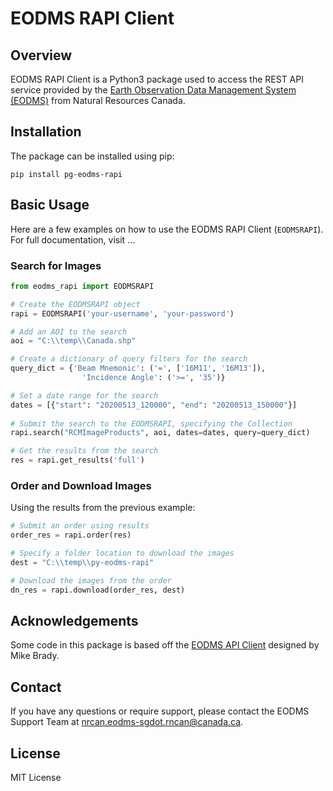 EODMS RAPI Client
=================

## Overview

EODMS RAPI Client is a Python3 package used to access the REST API service provided by the [Earth Observation Data Management System (EODMS)](https://www.eodms-sgdot.nrcan-rncan.gc.ca/index-en.html) from Natural Resources Canada.

## Installation

The package can be installed using pip:

```pip install pg-eodms-rapi```

## Basic Usage

Here are a few examples on how to use the EODMS RAPI Client (```EODMSRAPI```). For full documentation, visit ...

### Search for Images

```python
from eodms_rapi import EODMSRAPI

# Create the EODMSRAPI object
rapi = EODMSRAPI('your-username', 'your-password')

# Add an AOI to the search
aoi = "C:\\temp\\Canada.shp"

# Create a dictionary of query filters for the search
query_dict = {'Beam Mnemonic': ('=', ['16M11', '16M13']), 
                'Incidence Angle': ('>=', '35')}

# Set a date range for the search
dates = [{"start": "20200513_120000", "end": "20200513_150000"}]
		
# Submit the search to the EODMSRAPI, specifying the Collection
rapi.search("RCMImageProducts", aoi, dates=dates, query=query_dict)

# Get the results from the search
res = rapi.get_results('full')
```

### Order and Download Images

Using the results from the previous example:

```python
# Submit an order using results
order_res = rapi.order(res)

# Specify a folder location to download the images
dest = "C:\\temp\\py-eodms-rapi"

# Download the images from the order
dn_res = rapi.download(order_res, dest)
```

## Acknowledgements

Some code in this package is based off the [EODMS API Client](https://pypi.org/project/eodms-api-client/) designed by Mike Brady.

## Contact

If you have any questions or require support, please contact the EODMS Support Team at nrcan.eodms-sgdot.rncan@canada.ca.

## License

MIT License
